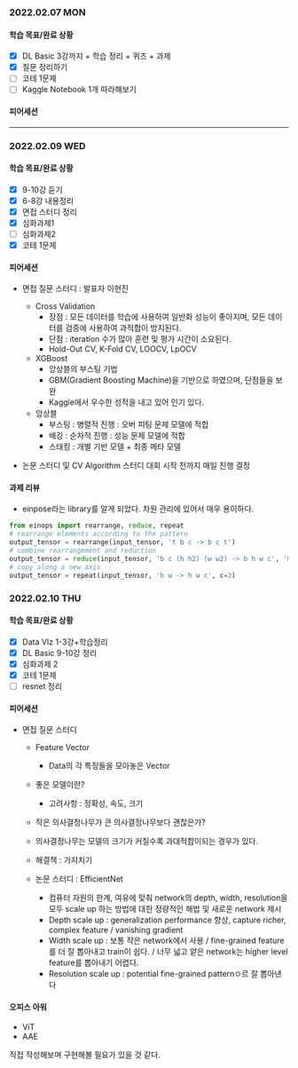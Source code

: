 ### 2022.02.07 MON
#### 학습 목표/완료 상황
- [x]  DL Basic 3강까지 + 학습 정리 + 퀴즈 + 과제
- [x]  질문 정리하기
- [ ]  코테 1문제
- [ ]  Kaggle Notebook  1개 따라해보기

#### 피어세션

---

### 2022.02.09 WED
#### 학습 목표/완료 상황
- [x]  9-10강 듣기
- [x]  6-8강 내용정리
- [x]  면접 스터디 정리
- [x]  심화과제1
- [ ]  심화과제2
- [x]  코테 1문제

#### 피어세션
- 면접 질문 스터디 : 발표자 이현진
  - Cross Validation
    - 장점 : 모든 데이터를 학습에 사용하여 일반화 성능이 좋아지며, 모든 데이터를 검증에 사용하여 과적합이 방지된다.
    - 단점 : iteration 수가 많아 훈련 및 평가 시간이 소요된다.
    - Hold-Out CV, K-Fold CV, LOOCV, LpOCV
  - XGBoost
    - 앙상블의 부스팅 기법
    - GBM(Gradient Boosting Machine)을 기반으로 하였으며, 단점들을 보완
    - Kaggle에서 우수한 성적을 내고 있어 인기 있다.
  - 앙상블
    - 부스팅 : 병렬적 진행 : 오버 피팅 문제 모델에 적합
    - 배깅 : 순차적 진행 : 성능 문제 모델에 적합
    - 스태킹 : 개별 기반 모델 + 최종 메타 모델

- 논문 스터디 및 CV Algorithm 스터디 대회 시작 전까지 매일 진행 결정

#### 과제 리뷰
- einpose라는 library를 알게 되었다. 차원 관리에 있어서 매우 용이하다.

```python
from einops import rearrange, reduce, repeat
# rearrange elements according to the pattern
output_tensor = rearrange(input_tensor, 't b c -> b c t')
# combine rearrangement and reduction
output_tensor = reduce(input_tensor, 'b c (h h2) (w w2) -> b h w c', 'mean', h2=2, w2=2)
# copy along a new axis 
output_tensor = repeat(input_tensor, 'h w -> h w c', c=3)
```

### 2022.02.10 THU
#### 학습 목표/완료 상황
- [x]  Data VIz 1-3강+학습정리
- [x]  DL Basic 9-10강 정리
- [x]  심화과제 2
- [x]  코테 1문제
- [ ]  resnet 정리

#### 피어세션
- 면접 질문 스터디
  - Feature Vector
    - Data의 각 특징들을 모아놓은 Vector
  - 좋은 모델이란?
    - 고려사항 : 정확성, 속도, 크기
   - 작은 의사결정나무가 큰 의사결정나무보다 괜찮은가?
    - 의사결정나무는 모델의 크기가 커질수록 과대적합이되는 경우가 있다.
    - 해결책 : 가지치기

  - 논문 스터디 : EfficientNet
    - 컴퓨터 자원의 한계, 여유에 맞춰 network의 depth, width, resolution을 모두 scale up 하는 방법에 대한 정량적인 해법 및 새로운 network 제시
    - Depth scale up : generalization performance 향상, capture richer, complex feature / vanishing gradient
    - Width scale up : 보통 작은 network에서 사용 / fine-grained feature를 더 잘 뽑아내고 train이 쉽다. / 너무 넓고 얕은 network는 higher level feature를 뽑아내기 어렵다.
    - Resolution scale up : potential fine-grained patternㅇ르 잘 뽑아낸다

#### 오피스 아워
- ViT
- AAE

직접 작성해보며 구현해볼 필요가 있을 것 같다.
